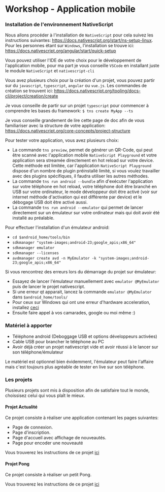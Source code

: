 # Workshop - Application mobile

### Installation de l'environnement NativeScript 

Nous allons procéder à l'installation de `NativeScript` pour cela suivez les instructions suivantes: https://docs.nativescript.org/start/ns-setup-linux.
Pour les personnes étant sur `Windows`, l'installation se trouve ici: https://docs.nativescript.org/angular/start/quick-setup

Vous pouvez utiliser l'IDE de votre choix pour le développement de l'application mobile, pour ma part je vous conseille `VSCode` en installant juste le module `NativeScript` et `nativescript-cli`

Vous avez plusieurs choix pour la création d'un projet, vous pouvez partir sur du `javascript`, `typescript`, `angular` ou `vue.js`.
Les commandes de création se trouvent ici: https://docs.nativescript.org/tooling/docs-cli/project/creation/create

Je vous conseille de partir sur un projet `typescript` pour commencer à comprendre les bases du framework: `$ tns create MyApp --ts`

Je vous conseille grandement de lire cette page de doc afin de vous familiariser avec la structure de votre application: https://docs.nativescript.org/core-concepts/project-structure

Pour tester votre application, vous avez plusieurs choix:
-   La commande `tns preview`, permet de générer un QR-Code, qui peut être scanné avec l'application mobile `NativeScript Playground` et votre application sera streamée directement en hot reload sur votre device. Cette méthode est limitée, car l'application `NativeScript Playground` dispose d'un nombre de plugin préinstallé limité, si vous voulez travailler avec des plugins spécifiques, il faudra utiliser les autres méthodes.
-   La commande `tns run android --bundle` afin d'exécuter l'application sur votre téléphone en hot reload, votre téléphone doit être branché en USB sur votre ordinateur, le mode développeur doit être activé (voir sur internet méthode d'activation qui est différente par device) et le débogage USB doit être activé aussi.
-   La commande `tns run android --emulator` qui permet de lancer directement sur un émulateur sur votre ordinateur mais qui doit avoir été installé au préalable. 

Pour effectuer l'installation d'un émulateur android: 
-   `cd $android_home/tools/bin`
-   `sdkmanager "system-images;android-23;google_apis;x86_64"`
-   `sdkmanager emulator`
-   `sdkmanager --licenses`
-   `avdmanager create avd -n MyEmulator -k "system-images;android-23;google_apis;x86_64"`

Si vous rencontrez des erreurs lors du démarrage du projet sur émulateur:
-   Essayez de lancer l'émulateur manuellement avec `emulator @MyEmulator` puis de lancer le projet nativescript.
-   Si une erreur qt apparait, lancez la commande `emulator @MyEmulator` dans `$android_home/tools/`
-   Pour ceux sur Windows qui ont une erreur d'hardware acceleration, installez [ceci](https://github.com/intel/haxm/releases)
-   Ensuite faire appel à vos camarades, google ou moi même :) 

### Matériel à apporter

-   Téléphone android (Deboggage USB et options développeurs activées)
-   Cable USB pour brancher le téléphone au PC 
-   Avoir déjà créer un projet nativescript vide et avoir réussi à le lancer sur son téléphone/émulateur

Le matériel est optionnel bien évidemment, l'émulateur peut faire l'affaire mais c'est toujours plus agréable de tester en live sur son téléphone.

### Les projets

Plusieurs projets sont mis à disposition afin de satisfaire tout le monde, choissisez celui qui vous plaît le mieux.

#### Projet Actualité

Ce projet consiste à réaliser une application contenant les pages suivantes:

-   Page de connexion.
-   Page d'inscription.
-   Page d'accueil avec affichage de nouveautés.
-   Page pour encoder une nouveauté

Vous trouverez les instructions de ce projet [ici](./Actualite/README.md)

#### Projet Pong

Ce projet consiste à réaliser un petit Pong.

Vous trouverez les instructions de ce projet [ici](./Pong/README.md)
